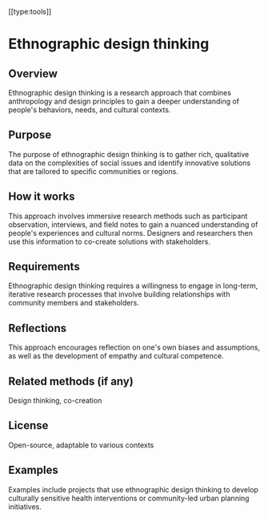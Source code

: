 [[type:tools]]

# Ethnographic design thinking

## Overview
Ethnographic design thinking is a research approach that combines anthropology and design principles to gain a deeper understanding of people's behaviors, needs, and cultural contexts.

## Purpose
The purpose of ethnographic design thinking is to gather rich, qualitative data on the complexities of social issues and identify innovative solutions that are tailored to specific communities or regions.

## How it works
This approach involves immersive research methods such as participant observation, interviews, and field notes to gain a nuanced understanding of people's experiences and cultural norms. Designers and researchers then use this information to co-create solutions with stakeholders.

## Requirements
Ethnographic design thinking requires a willingness to engage in long-term, iterative research processes that involve building relationships with community members and stakeholders.

## Reflections
This approach encourages reflection on one's own biases and assumptions, as well as the development of empathy and cultural competence.

## Related methods (if any)
Design thinking, co-creation

## License
Open-source, adaptable to various contexts

## Examples
Examples include projects that use ethnographic design thinking to develop culturally sensitive health interventions or community-led urban planning initiatives.
